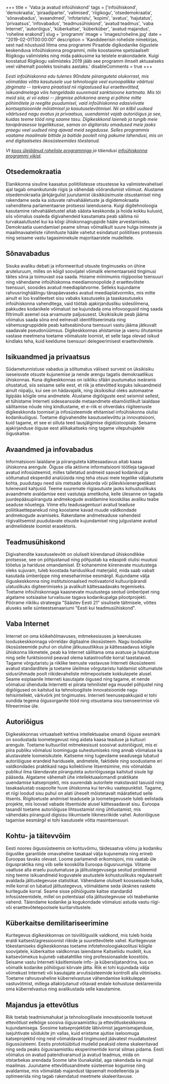 +++
title = 'Vaba ja avatud infoühiskond'
tags = ['infoühiskond', 'demokraatia', 'piraadipartei', 'valimised', 'riigikogu', 'otsedemokraatia', 'sõnavabadus', 'avaandmed', 'infotaristu', 'kopimi', 'avatus', 'hajutatus', 'privaatsus', 'infovabadus', 'teadmusühiskond', 'avatud teadmus', 'vaba Internet', 'autoriõigus', 'küberkaitse', 'küberküber', 'avatud majandus', 'roheline erakond']
slug = 'programm'
image = 'images/roheline.jpg'
date = "2019-02-01T00:00:00"
description = 'Kandideerisin roheliste nimekirjas, sest nad nõustusid liitma oma programmi Piraatide digikodanike õigustele keskenduva infoühiskonna programmi, mille koostasime spetsiaalselt Riigikogu valimisteks ning mida pakkusime ka teistele erakondadele. Kuigi koostatud Riigikogu valimisteks 2019 jääb see programm ilmselt aktuaalseks veel vähemalt pooleks tosinaks aastaks.'
disableComments = true
+++

_Eesti infoühiskonna edu tulenes 90ndate piiranguteta olukorrast, mis võimaldas võtta kasutusele uue tehnoloogia veel euroopalikke väärtusi järgimata -- tarkvara piraatisid nii riigiastused kui eraettevõtted, isikuandmetega võis hangeldada suuremaid sanktsioone kartmata. Mis tõi meid siia, ei vii edasi -- järgmise põlvkonna areng ei põhine mitte põhimõtete ja reeglite puudumisel, vaid infoühiskonna edasiviivate kontseptsioonide mõistmisel ja kasutuselevõtmisel. Nii on kilbil uudsed väärtused nagu avatus ja privaatsus, uuendamist vajab autoriõigus ja see, kuidas teeme tööd ning saame tasu. Digikeskkond laieneb ja tungib meie tavapärasesse tegelikkusse, samas on digitaristu omadused meie jaoks praegu veel uudsed ning ajavad meid segadusse. Selles programmis vaatame maailmale bittide ja baitide poolelt ning pakume lahendusi, mis on end digitaalsetes ökosüsteemides tõestanud._

_Vt [koos ülejäänud roheliste programmiga](https://rohelised.ee/valimisprogramm-2019/#eesti-kui-infouhiskond) ja täiendusi [infoühiskonna programmi vikist](https://gafgaf.infoaed.ee/wiki/)._

## Otsedemokraatia

Elanikkonna sisuline kaasatus poliitilistesse otsustesse ka valimistevahelisel ajal tagab omanikutunde riigis ja vähendab võõrandumist võimust. Alustame otsedemokraatia järkjärgulist juurutamist üksikküsimuste otsustamisel ning rakendame seda ka siduvate rahvahääletuste ja digidemokraatia vahenditena parlamentaarse protsessi laiendusena. Kuigi digitehnoloogia kasutamine rahvahääletustel aitab säästa keskkonda ja hoida kokku kulusid, siis võimalus osaleda digivahendeid kasutamata peab säilima nii turvakaalutlustel kui ka kõigi ühiskonnagruppide hääle arvestamiseks. Demokraatia uuendamisel peame silmas võimalikult suure hulga inimeste ja maailmavaateliste rühmituste hääle vahetut esindatust poliitilises protsessis ning seisame vastu tagasiminekule majoritaarstele mudelitele.

## Sõnavabadus

Sisuka avaliku debati ja informeeritud otsuste tingimuseks on ühine aruteluruum, milles on kõigil soovijatel võimalik elementaarseid tingimusi täites sõna ja toimuvast osa saada. Hoiame miinimumis riigipoolse tsensuuri ning vähendame infoühiskonna meediamonopolide jt eraettevõtete tsensuuri, soosides avatud meediaplatvorme. Selleks kujundame rahvusringhäälingu tänapäevaseks avatud meediaplatvormiks, mis mitte ainult ei loo kvaliteetset sisu vabaks kasutuseks ja taaskasutuseks infoühiskonna vahenditega, vaid töötab ajakirjandusliku sidesõlmena, pakkudes kodanikele võimalust ise kujundada oma infovoogusid ning saada filtrimulli asemel osa arvamuste paljususest. Üksikisikule peab jääma võimalus saada sõna end eelnevalt identifitseerimata ning vähemusgruppidele peab kaitseabinõuna tsensuuri vastu jääma jätkuvalt saadavale pseudonüümsus. Digikeskkonnas ahistamise ja vaenu õhutamise vastase meetmena toetame võimaluste loomist, et selle taga olevad isikud kindlaks teha, kuid keeldume tsensuuri delegeerimisest eraettevõtetele.

## Isikuandmed ja privaatsus

Südametunnistuse vabadus ja sõltumatus välisest survest on üksikisiku iseseisvate otsuste kujunemise ja nende arengu tagatis demokraatlikus ühiskonnas. Kuna digikeskkonnas on isikliku sfääri puutumatus iseäranis ohustatud, siis seisame selle eest, et riik ja ettevõtted koguks isikuandmeid ainult niipalju, kui see on hädavajalik, ning üksikisikul oleks automaatne ligipääs kõigile oma andmetele. Alustame digiõiguste eest seismist sellest, et tühistame Interneti sideseansside metaandmete ebamõistlikult laialdase säilitamise nõude ning kindlustame, et e-riik ei ohverdaks riigiteenuste digikeskkonda toomisel ja infosüsteemide ehitamisel infoühiskonna olulisi kodanikuõigusi. Toetame digivahendite kasutuselevõttu ja innovatsiooni, kuid tagame, et see ei silluta teed lausjälgimise digidüstoopiale. Seisame ajakirjanduse õiguse eest allikakaitseks ning tagame vilepuhujatele õiguskaitse.

## Avaandmed ja infovabadus

Informatsiooni laialdane ja piiranguteta kättesaadavus aitab kaasa ühiskonna arengule. Õiguse olla aktiivne informatsiooni töötleja tagavad avatud infosüsteemid, milles talletatud andmeid saavad kodanikud ja sõltumatud eksperdid analüüsida ning teha otsusi meie tegelike väljakutsete kohta, puudutagu need siis metsade olukorda või põlevkivienergeetikast tulenevaid kahjusid. Teeme suuremate riigiasutuste jaoks kohustuslikuks avaandmete avaldamise eest vastutaja ametikoha, kelle ülesanne on tagada juurdepääsupiiranguta andmekogude avaldamine kooskõlas avaliku teabe seaduse nõuetega. Viime ellu teadusagentuuri avatud teaduse poliitikaettepanekud ning koostame kavad muude valdkondade andmekogude avamiseks. Rakendame andmeteaduse vahendeid riigivalitsemist puudutavate otsuste kujundamisel ning julgustame avatud andmeliideste loomist erasektoris.

## Teadmusühiskond

Digivahendite kasutuselevõtt on oluliselt kiirendanud ühiskondlikke protsesse, see on põhjustanud ning põhjustab ka edaspidi olulisi muutusi tööelus ja hariduse omandamisel. Et kohanemine kiirenevate muutustega oleks sujuvam, tuleb koostada hariduslikud materjalid, mida saab vabalt kasutada ümberõppe ning eneseharimise eesmärgil. Kujundame välja õiguskeskkonna ning institutsionaalsed motivaatorid kultuuripärandi ulatuslikuks digiteerimiseks ja avalikult kättesaadavaks tegemiseks. Toetame infoühiskonnaga kaasnevate muutustega seotud ümberõpet ning algatame sotsiaalse turvalisuse tagava kodanikupalga pilootprojekti. Pöörame riikliku strateegia "Säästev Eesti 21" sisulisele täitmisele, võttes aluseks selle sünteestsenaariumi "Eesti kui teadmusühiskond".

## Vaba Internet

Internet on oma kõikehõlmavuses, mitmekesisuses ja keerukuses looduskeskkonnaga võrreldav digitaalne ökosüsteem. Nagu looduslike ökosüsteemide puhul on oluline jätkusuutlikkus ja kättesaadavus kõigile ühiskonna liikmetele, peab ka Internet säilitama oma avatuse ja hajutatuse ning selle funktsioonid peavad olema katastroofide korral taastatavad. Tagame võrgutaristu ja riiklike teenuste vastavuse Interneti ökosüsteemi avatud standarditele ja toetame üleilmse võrgutaristu haldamist sõltumatute sidusrühmade poolt riikidevaheliste mitmepoolsete kokkulepete alusel. Seame esiplaanile Interneti kasutajate õigused ning tagame, et nende võimalusi ühenduda Internetti ei piirata tehnilistel ega muudel põhjustel ning digiõigused on kaitstud ka tehnoloogiliste innovatsioonide nagu tehisintellekt, värkvõrk jmt tingimustes. Interneti teenusepakkujaid ei tohi sundida tegema õigusorganite tööd ning otsustama sisu tsenseerimise või filtreerimise üle.

## Autoriõigus

Digikeskkonnas virtuaalselt kehtiva intellektuaalse omandi õiguse eesmärk on soodustada loometegevust ning aidata kaasa teaduse ja kultuuri arengule. Toetame kultuurilist mitmekesisust soosivat autoriõigust, mis ei piira publiku võimalusi loominguga suhestumiseks ning annab võimaluse ka alustavatele loomeisikutele. Kaitseme ning tugevdame seadusega lubatud autoriõiguse erandeid haridusele, andmetele, faktidele ning soodustame eri valdkondades praktikaid nagu kollektiivne litsentsimine, mis võimaldab publikul ilma täiendavate piiranguteta autoriõigusega kaitstud sisule ligi pääseda. Algatame vähemalt ühe intellektuaalomandi praktikate uuendamise katseprojekti, mis suurendab autoritele makstavaid tasusid ning tasakaalustab osapoolte huve ühiskonna kui terviku vaatepunktist. Tagame, et riigi loodud sisu puhul on alati üheselt mõistetavalt määratletud selle litsents. Riigitoetuste andmisel teadusele ja loometegevusele tuleb eelistada projekte, mis loovad vabade litsentside alusel kättesaadavat sisu. Euroopa tasandil toetame autoriõiguse lihtsustamist ning ühtlustamist, mis vähendaks piiranguid digisisu liikumisele liikmesriikide vahel. Autoriõiguse tagamise eesmärgil ei tohi kasutusele võtta masintsensuuri.

## Kohtu- ja täitevvõim

Eesti noores õigussüsteemis on kohtuvõimu, täidesaatva võimu ja kodaniku õiguslike garantiide omavaheline tasakaal välja kujunemata ning erineb Euroopas tavaks olevast. Loome parlamendi erikomisjoni, mis vaatab üle õiguspraktika ning viib selle kooskõlla Euroopa õigusruumiga. Võtame vaatluse alla eraelu puutumatuse ja jälitustegevusega seotud probleemid ning teeme isikuandmeid koguvatele asutustele kohustuslikuks regulaarselt avaldada jälitustegevuse statistikat. Vähendame oluliselt koosseisude hulka, mille korral on lubatud jälitustegevus, võimaldame seda üksknes raskete kuritegude korral. Seame sisse põhiõiguste kaitse standardid infosüsteemidele, millel on potentsiaal olla jälitustegevuse või teabehanke vahend. Täiendame kodanike ja kogukondade võimalusi astuda vastu riigi- või eraettevõtetepoolsele kuritarvitustele.

## Küberkaitse demilitariseerimine

Kuritegevus digikeskkonnas on tsiviilõiguslik valdkond, mis tuleb hoida eraldi kaitsest/agressioonist riikide ja suurettevõtete vahel. Kuritegevuse tõkestamiseks digikeskkonnas toetame infotehnoloogiakoolitusi kõigile soovijatele, küberkaitse valdkonnas laiendame Kaitseliidu mudelit, kus kaitsevõimekus kujuneb vabatahtlike ning professionaalide koostöös. Seisame vastu Interneti käsitlemisele info- ja kübersõjatandrina, kus on võimalik kodanike põhiõigusi kõrvale jätta. Riik ei tohi kujundada välja võimekust Interneti või kasutajate arvutisüsteemide kontrolli alla võtmiseks. Toetame rahvusvaheline küberrelvastuse vähendamise kokkuleppe vastuvõtmist, millega allakirjutanud võtavad endale kohustuse deklareerida oma küberrelvastus ning avalikustada selle kasutamine.

## Majandus ja ettevõtlus

Riik toetab teadmismahukat ja tehnoloogilisele innovatsioonile toetuvat ettevõtlust eelkõige soosiva õigusraamistiku ja ettevõtluskeskkonna kujundamisega. Soosime katseprojektide läbiviimist jagamismajanduse, isejuhtivate sõidukite jm vallas, kuid eristame ajutise iseloomuga katseprojektid ning neid võimaldavad tingimused jäävatest muudatustest õigussüsteemi. Eestis prototüübitud mudelid peaksid olema skaleeritavad ning seda peaks õigusraamistiku eksperimentide korral silmas pidama. Eesti võimalus on avatud patendivaramud ja avatud teadmus, mida on otstarbekas arendada Soome lahe lõunakaldal, aga rakendada ka mujal maailmas. Juurutame ettevõtlusandmete süsteemse kogumise ning avaldamise, mis võimaldab majandust täpsemalt modelleerida ja optimeerida ning tagab rakendatud meetmete skaleeritavuse.
